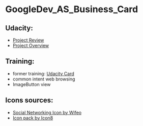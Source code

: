 # GoogleDev_AS_Business_Card

## Udacity: 
* [Project Review](https://review.udacity.com/#!/rubrics/133/view)
* [Project Overview](https://classroom.udacity.com/nanodegrees/nd803/parts/514193de-73ef-4b22-bca2-3f6165029e54/modules/677455098475461/lessons/6774550984239847/concepts/74065285400923)

## Training: 
* former training: [Udacity Card](https://github.com/benedicte69/Udacity-AS-HelloAndroid)
* common intent web browsing
* ImageButton view 

## Icons sources:
* [Social Networking Icon by Wifeo](http://www.wifeo.com/)
* [Icon pack by Icon8](https://icons8.com)
